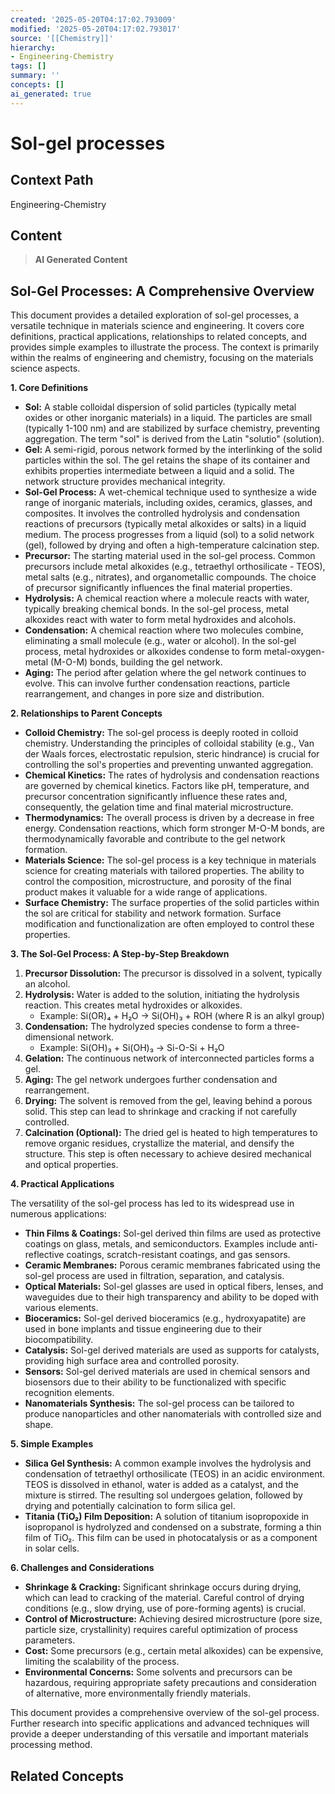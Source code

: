 ```yaml
---
created: '2025-05-20T04:17:02.793009'
modified: '2025-05-20T04:17:02.793017'
source: '[[Chemistry]]'
hierarchy:
- Engineering-Chemistry
tags: []
summary: ''
concepts: []
ai_generated: true
---
```


# Sol-gel processes

## Context Path
Engineering-Chemistry

## Content
> **AI Generated Content**
## Sol-Gel Processes: A Comprehensive Overview

This document provides a detailed exploration of sol-gel processes, a versatile technique in materials science and engineering. It covers core definitions, practical applications, relationships to related concepts, and provides simple examples to illustrate the process.  The context is primarily within the realms of engineering and chemistry, focusing on the materials science aspects.

**1. Core Definitions**

* **Sol:** A stable colloidal dispersion of solid particles (typically metal oxides or other inorganic materials) in a liquid.  The particles are small (typically 1-100 nm) and are stabilized by surface chemistry, preventing aggregation. The term "sol" is derived from the Latin "solutio" (solution).
* **Gel:** A semi-rigid, porous network formed by the interlinking of the solid particles within the sol. The gel retains the shape of its container and exhibits properties intermediate between a liquid and a solid.  The network structure provides mechanical integrity.
* **Sol-Gel Process:** A wet-chemical technique used to synthesize a wide range of inorganic materials, including oxides, ceramics, glasses, and composites. It involves the controlled hydrolysis and condensation reactions of precursors (typically metal alkoxides or salts) in a liquid medium.  The process progresses from a liquid (sol) to a solid network (gel), followed by drying and often a high-temperature calcination step.
* **Precursor:** The starting material used in the sol-gel process.  Common precursors include metal alkoxides (e.g., tetraethyl orthosilicate - TEOS), metal salts (e.g., nitrates), and organometallic compounds.  The choice of precursor significantly influences the final material properties.
* **Hydrolysis:** A chemical reaction where a molecule reacts with water, typically breaking chemical bonds. In the sol-gel process, metal alkoxides react with water to form metal hydroxides and alcohols.
* **Condensation:** A chemical reaction where two molecules combine, eliminating a small molecule (e.g., water or alcohol). In the sol-gel process, metal hydroxides or alkoxides condense to form metal-oxygen-metal (M-O-M) bonds, building the gel network.
* **Aging:** The period after gelation where the gel network continues to evolve. This can involve further condensation reactions, particle rearrangement, and changes in pore size and distribution.

**2. Relationships to Parent Concepts**

* **Colloid Chemistry:** The sol-gel process is deeply rooted in colloid chemistry. Understanding the principles of colloidal stability (e.g., Van der Waals forces, electrostatic repulsion, steric hindrance) is crucial for controlling the sol's properties and preventing unwanted aggregation.
* **Chemical Kinetics:** The rates of hydrolysis and condensation reactions are governed by chemical kinetics. Factors like pH, temperature, and precursor concentration significantly influence these rates and, consequently, the gelation time and final material microstructure.
* **Thermodynamics:** The overall process is driven by a decrease in free energy. Condensation reactions, which form stronger M-O-M bonds, are thermodynamically favorable and contribute to the gel network formation.
* **Materials Science:** The sol-gel process is a key technique in materials science for creating materials with tailored properties. The ability to control the composition, microstructure, and porosity of the final product makes it valuable for a wide range of applications.
* **Surface Chemistry:** The surface properties of the solid particles within the sol are critical for stability and network formation. Surface modification and functionalization are often employed to control these properties.

**3. The Sol-Gel Process: A Step-by-Step Breakdown**

1. **Precursor Dissolution:** The precursor is dissolved in a solvent, typically an alcohol.
2. **Hydrolysis:** Water is added to the solution, initiating the hydrolysis reaction. This creates metal hydroxides or alkoxides.
    * Example:  Si(OR)₄ + H₂O → Si(OH)₃ + ROH (where R is an alkyl group)
3. **Condensation:** The hydrolyzed species condense to form a three-dimensional network.
    * Example: Si(OH)₃ + Si(OH)₃ → Si-O-Si + H₂O
4. **Gelation:** The continuous network of interconnected particles forms a gel.
5. **Aging:** The gel network undergoes further condensation and rearrangement.
6. **Drying:** The solvent is removed from the gel, leaving behind a porous solid.  This step can lead to shrinkage and cracking if not carefully controlled.
7. **Calcination (Optional):** The dried gel is heated to high temperatures to remove organic residues, crystallize the material, and densify the structure. This step is often necessary to achieve desired mechanical and optical properties.

**4. Practical Applications**

The versatility of the sol-gel process has led to its widespread use in numerous applications:

* **Thin Films & Coatings:**  Sol-gel derived thin films are used as protective coatings on glass, metals, and semiconductors. Examples include anti-reflective coatings, scratch-resistant coatings, and gas sensors.
* **Ceramic Membranes:** Porous ceramic membranes fabricated using the sol-gel process are used in filtration, separation, and catalysis.
* **Optical Materials:** Sol-gel glasses are used in optical fibers, lenses, and waveguides due to their high transparency and ability to be doped with various elements.
* **Bioceramics:** Sol-gel derived bioceramics (e.g., hydroxyapatite) are used in bone implants and tissue engineering due to their biocompatibility.
* **Catalysis:** Sol-gel derived materials are used as supports for catalysts, providing high surface area and controlled porosity.
* **Sensors:** Sol-gel derived materials are used in chemical sensors and biosensors due to their ability to be functionalized with specific recognition elements.
* **Nanomaterials Synthesis:** The sol-gel process can be tailored to produce nanoparticles and other nanomaterials with controlled size and shape.

**5. Simple Examples**

* **Silica Gel Synthesis:** A common example involves the hydrolysis and condensation of tetraethyl orthosilicate (TEOS) in an acidic environment. TEOS is dissolved in ethanol, water is added as a catalyst, and the mixture is stirred.  The resulting sol undergoes gelation, followed by drying and potentially calcination to form silica gel.
* **Titania (TiO₂) Film Deposition:** A solution of titanium isopropoxide in isopropanol is hydrolyzed and condensed on a substrate, forming a thin film of TiO₂.  This film can be used in photocatalysis or as a component in solar cells.

**6. Challenges and Considerations**

* **Shrinkage & Cracking:** Significant shrinkage occurs during drying, which can lead to cracking of the material. Careful control of drying conditions (e.g., slow drying, use of pore-forming agents) is crucial.
* **Control of Microstructure:** Achieving desired microstructure (pore size, particle size, crystallinity) requires careful optimization of process parameters.
* **Cost:** Some precursors (e.g., certain metal alkoxides) can be expensive, limiting the scalability of the process.
* **Environmental Concerns:** Some solvents and precursors can be hazardous, requiring appropriate safety precautions and consideration of alternative, more environmentally friendly materials.



This document provides a comprehensive overview of the sol-gel process. Further research into specific applications and advanced techniques will provide a deeper understanding of this versatile and important materials processing method.

## Related Concepts
